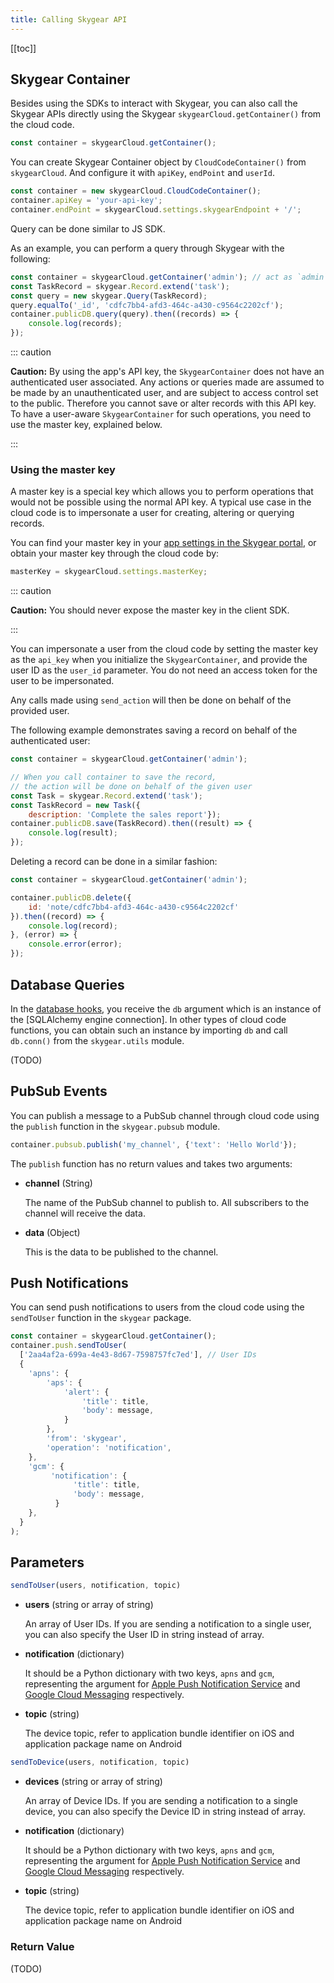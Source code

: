 ```yaml
---
title: Calling Skygear API
---
```


[[toc]]


## Skygear Container

Besides using the SDKs to interact with Skygear,
you can also call the Skygear APIs directly using the Skygear
`skygearCloud.getContainer()` from the cloud code.

```javascript
const container = skygearCloud.getContainer();
```

You can create Skygear Container object by `CloudCodeContainer()`
from `skygearCloud`. And configure it with `apiKey`, `endPoint` and `userId`.

```javascript
const container = new skygearCloud.CloudCodeContainer();
container.apiKey = 'your-api-key';
container.endPoint = skygearCloud.settings.skygearEndpoint + '/';
```

Query can be done similar to JS SDK.

As an example, you can perform a query through Skygear with the following:

```javascript
const container = skygearCloud.getContainer('admin'); // act as `admin`
const TaskRecord = skygear.Record.extend('task');
const query = new skygear.Query(TaskRecord);
query.equalTo('_id', 'cdfc7bb4-afd3-464c-a430-c9564c2202cf');
container.publicDB.query(query).then((records) => {
	console.log(records);
});
```

::: caution

**Caution:** By using the app's API key, the `SkygearContainer`
does not have an authenticated user associated.
Any actions or queries made are assumed to be made by an
unauthenticated user, and are subject to access control set
to the public. Therefore you cannot save or alter records
with this API key. To have a user-aware `SkygearContainer`
for such operations, you need to use the master key, explained below.

:::

### Using the master key

A master key is a special key which allows you to perform operations
that would not be possible using the normal API key.
A typical use case in the cloud code is to impersonate a user for
creating, altering or querying records.

You can find your master key in your
[app settings in the Skygear portal][portal-app-settings],
or obtain your master key through the cloud code by:

```javascript
masterKey = skygearCloud.settings.masterKey;
```

::: caution

**Caution:** You should never expose the master key in the client SDK.

:::

You can impersonate a user from the cloud code by setting the master
key as the `api_key` when you initialize the `SkygearContainer`,
and provide the user ID as the `user_id` parameter. You do not
need an access token for the user to be impersonated.

Any calls made using `send_action` will then be done on behalf of
the provided user.

The following example demonstrates saving a record on behalf of
the authenticated user:

```javascript
const container = skygearCloud.getContainer('admin');

// When you call container to save the record,
// the action will be done on behalf of the given user
const Task = skygear.Record.extend('task');
const TaskRecord = new Task({
	description: 'Complete the sales report'});
container.publicDB.save(TaskRecord).then((result) => {
	console.log(result);
});
```

Deleting a record can be done in a similar fashion:

```javascript
const container = skygearCloud.getContainer('admin');

container.publicDB.delete({
	id: 'note/cdfc7bb4-afd3-464c-a430-c9564c2202cf'
}).then((record) => {
	console.log(record);
}, (error) => {
	console.error(error);
});
```


## Database Queries

In the [database hooks][doc-cloud-code-db-hooks], you receive the `db` argument
which is an instance of the [SQLAlchemy engine connection].
In other types of cloud code functions, 
you can obtain such an instance by importing `db` and call
`db.conn()` from the `skygear.utils` module.

(TODO)


## PubSub Events

You can publish a message to a PubSub channel through cloud code using
the `publish` function in the `skygear.pubsub` module.

```javascript
container.pubsub.publish('my_channel', {'text': 'Hello World'});
```

The `publish` function has no return values and takes two arguments:

- **channel** (String)

  The name of the PubSub channel to publish to.
  All subscribers to the channel will receive the data.

- **data** (Object)

  This is the data to be published to the channel.


## Push Notifications

You can send push notifications to users from the cloud code
using the `sendToUser` function in the `skygear` package.

```javascript
const container = skygearCloud.getContainer();
container.push.sendToUser(
  ['2aa4af2a-699a-4e43-8d67-7598757fc7ed'], // User IDs
  {
    'apns': {
        'aps': {
            'alert': {
                'title': title,
                'body': message,
            }
        },
        'from': 'skygear',
        'operation': 'notification',
    },
    'gcm': {
         'notification': {
              'title': title,
              'body': message,
          }
    },
  }
);
```

## Parameters

```javascript
sendToUser(users, notification, topic)
```

- **users** (string or array of string)

  An array of User IDs. If you are sending a notification to a single
  user, you can also specify the User ID in string instead of array.

- **notification** (dictionary)

  It should be a Python dictionary with two keys, `apns` and `gcm`,
  representing the argument for
  [Apple Push Notification Service][apns]
  and [Google Cloud Messaging][gcm]
  respectively.

- **topic** (string)

  The device topic, refer to application bundle
  identifier on iOS and application package name on Android


```javascript
sendToDevice(users, notification, topic)
```

- **devices** (string or array of string)

  An array of Device IDs. If you are sending a notification to a single
  device, you can also specify the Device ID in string instead of array.

- **notification** (dictionary)

  It should be a Python dictionary with two keys, `apns` and `gcm`,
  representing the argument for
  [Apple Push Notification Service][apns]
  and [Google Cloud Messaging][gcm]
  respectively.

- **topic** (string)

  The device topic, refer to application bundle
  identifier on iOS and application package name on Android

### Return Value

(TODO)

[portal-app-settings]: https://portal.skygear.io/app/settings
[doc-cloud-code-db-hooks]: /guides/cloud-function/database-hooks/python/
[gcm]: https://developers.google.com/cloud-messaging/
[apns]: https://developer.apple.com/go/?id=push-notifications
